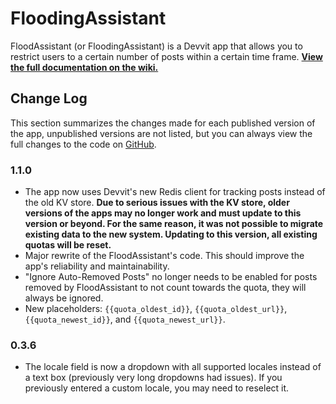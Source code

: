 # FloodingAssistant

FloodAssistant (or FloodingAssistant) is a Devvit app that allows you to restrict users to a certain number of posts within a certain time frame. [**View the full documentation on the wiki.**](https://www.reddit.com/r/PitchforkAssistant/wiki/floodassistant)

## Change Log

This section summarizes the changes made for each published version of the app, unpublished versions are not listed, but you can always view the full changes to the code on [GitHub](https://github.com/PitchforkAssistant/devvit-flood-assistant).

### 1.1.0

- The app now uses Devvit's new Redis client for tracking posts instead of the old KV store. 
  **Due to serious issues with the KV store, older versions of the apps may no longer work and must update to this version or beyond. For the same reason, it was not possible to migrate existing data to the new system. Updating to this version, all existing quotas will be reset.** 
- Major rewrite of the FloodAssistant's code. This should improve the app's reliability and maintainability.
- "Ignore Auto-Removed Posts" no longer needs to be enabled for posts removed by FloodAssistant to not count towards the quota, they will always be ignored.
- New placeholders: `{{quota_oldest_id}}`, `{{quota_oldest_url}}`, `{{quota_newest_id}}`, and `{{quota_newest_url}}`.

### 0.3.6

- The locale field is now a dropdown with all supported locales instead of a text box (previously very long dropdowns had issues). If you previously entered a custom locale, you may need to reselect it.
